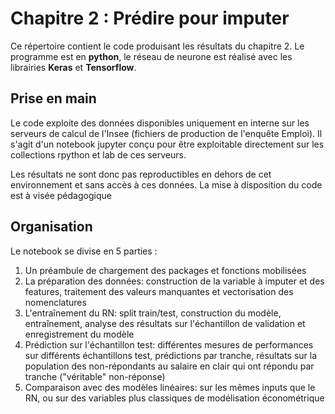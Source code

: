 # Chapitre 2 : Prédire pour imputer
Ce répertoire contient le code produisant les résultats du chapitre 2. Le programme est en **python**, le réseau de neurone est réalisé avec les librairies **Keras** et **Tensorflow**.

## Prise en main
Le code exploite des données disponibles uniquement en interne sur les serveurs de calcul de l'Insee (fichiers de production de l'enquête Emploi). Il s'agit d'un notebook jupyter conçu pour être exploitable directement sur les collections rpython et lab de ces serveurs.

Les résultats ne sont donc pas reproductibles en dehors de cet environnement et sans accès à ces données. La mise à disposition du code est à visée pédagogique

## Organisation
Le notebook se divise en 5 parties :
1. Un préambule de chargement des packages et fonctions mobilisées
2. La préparation des données: construction de la variable à imputer et des features, traitement des valeurs manquantes et vectorisation des nomenclatures
3. L'entraînement du RN: split train/test, construction du modèle, entraînement, analyse des résultats sur l'échantillon de validation et enregistrement du modèle
4. Prédiction sur l'échantillon test: différentes mesures de performances sur différents échantillons test, prédictions par tranche, résultats sur la population des non-répondants au salaire en clair qui ont répondu par tranche ("véritable" non-réponse)
5. Comparaison avec des modèles linéaires: sur les mêmes inputs que le RN, ou sur des variables plus classiques de modélisation économétrique

